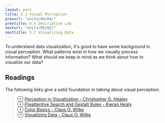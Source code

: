 ```yaml
---
layout: post
title: 5.1 Visual Perception
prevurl: "units/04/04/"
prevtitle: 4.4 Descriptive Lab
nexturl: "units/05/02/"
nexttitle: 5.2 Visualizing Data
---
```

To understand data visualization, it's good to have some background in visual perception. What patterns exist in how we visually process information? What should we keep in mind as we think about how to visualize our data?

## Readings
The following links give a solid foundation in talking about visual perception.

> ⊕ [Perception in Visualization - Christopher G. Healey](https://www.csc2.ncsu.edu/faculty/healey/PP/index.html)  
> ⊕ [Preattentive Search and Gestalt Rules - Kieran Healy](https://socviz.co/lookatdata.html#preattentive-search-and-what-pops)  
> ⊕ [Color Basics - Claus O. Wilke](https://clauswilke.com/dataviz/color-basics.html)  
> ⊕ [Visualizing Data - Claus O. Wilke](https://clauswilke.com/dataviz/aesthetic-mapping.html)  
